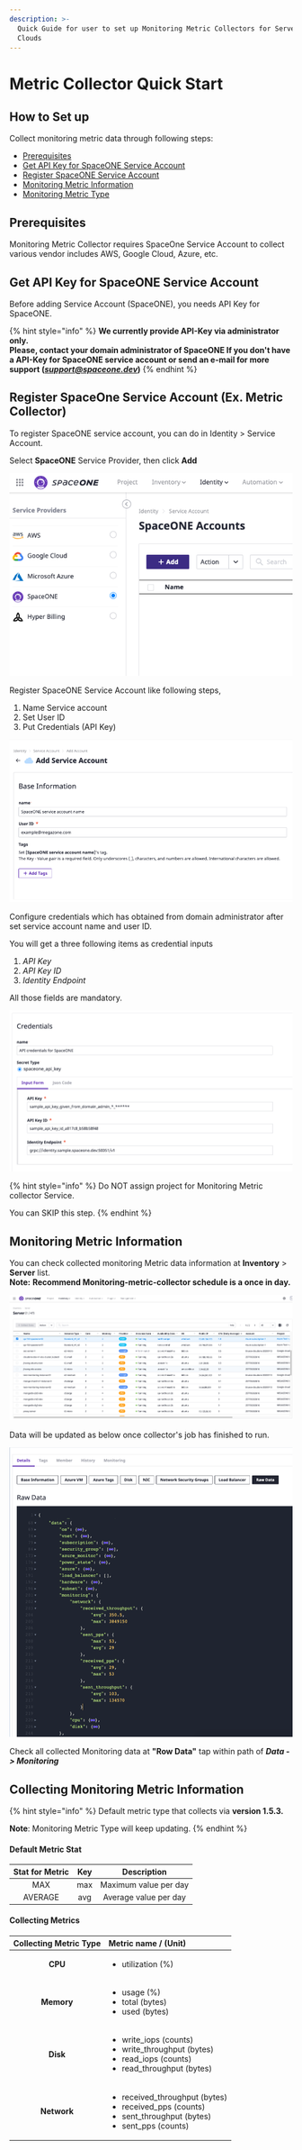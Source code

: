 ```yaml
---
description: >-
  Quick Guide for user to set up Monitoring Metric Collectors for Servers over
  Clouds
---
```


# Metric Collector Quick Start

## How to Set up

Collect monitoring metric data through following steps:

* [Prerequisites](metric-collector-quick-start.md#prerequisites)
* [Get API Key for SpaceONE Service Account](metric-collector-quick-start.md#get-api-key-for-spaceone-service-account)
* [Register SpaceONE Service Account](metric-collector-quick-start.md#register-spaceone-service-account-ex-metric-collector)
* [Monitoring Metric Information](metric-collector-quick-start.md#monitoring-metric-information) 
* [Monitoring Metric Type](metric-collector-quick-start.md#monitoring-metric-type)

## Prerequisites

Monitoring Metric Collector requires SpaceOne Service Account to collect various vendor includes AWS, Google Cloud, Azure, etc. 

## Get API Key for SpaceONE Service Account 

Before adding  Service Account \(SpaceONE\), you needs API Key for SpaceONE. 

{% hint style="info" %}
**We currently provide API-Key via administrator only.   
Please, contact your domain administrator of SpaceONE If you don't have a API-Key for SpaceONE service account or send an e-mail for more support \(**_**support@spaceone.dev**_**\)**
{% endhint %}

## Register SpaceOne Service Account \(Ex. Metric Collector\)

To register SpaceONE service account, you can do in Identity &gt; Service Account.

Select **SpaceONE** Service Provider, then click **Add**  


![SpaceONE service account Screen](../.gitbook/assets/screen-shot-2020-12-30-at-13.16.21.png)

Register SpaceONE Service Account like following steps,

1. Name Service account
2. Set User ID
3. Put Credentials \(API Key\)

![Adding a service account screen](../.gitbook/assets/screen-shot-2020-12-30-at-13.27.39.png)

Configure credentials which has obtained from domain administrator after set service account name and user ID. 

You will get a three following items as credential inputs

1. _API Key_
2. _API Key ID_
3. _Identity Endpoint_

All those fields are mandatory. 

![Register Credentials screen](../.gitbook/assets/image%20%2881%29.png)

{% hint style="info" %}
Do NOT assign project for Monitoring Metric collector Service.

You can SKIP this step.
{% endhint %}

## Monitoring Metric Information

You can check collected monitoring Metric data information at **Inventory** &gt; **Server** list.  
**Note:** **Recommend Monitoring-metric-collector schedule is a once in day.** 

![Inventory Server list summary Screen](../.gitbook/assets/screen-shot-2020-12-30-at-13.53.25.png)

Data will be updated as below once collector's job has finished to run.

![Raw data Tab Screen](../.gitbook/assets/screen-shot-2020-12-30-at-14.41.37.png)

Check all collected Monitoring data at **"Row Data"**  tap within path of  _**Data -&gt; Monitoring**_ 

## Collecting Monitoring Metric Information 

{% hint style="info" %}
Default metric type that collects via **version 1.5.3.**  
  
**Note**: Monitoring Metric Type will keep updating. 
{% endhint %}

#### Default Metric Stat

| Stat for Metric | Key | Description |
| :---: | :---: | :---: |
| MAX | max | Maximum value per day |
| AVERAGE | avg | Average value per day |

#### Collecting Metrics 

<table>
  <thead>
    <tr>
      <th style="text-align:center">Collecting Metric Type</th>
      <th style="text-align:left">Metric name / (Unit)</th>
    </tr>
  </thead>
  <tbody>
    <tr>
      <td style="text-align:center"><b>CPU</b>
      </td>
      <td style="text-align:left">
        <p></p>
        <ul>
          <li>utilization (%)</li>
        </ul>
      </td>
    </tr>
    <tr>
      <td style="text-align:center"><b>Memory</b>
      </td>
      <td style="text-align:left">
        <p></p>
        <ul>
          <li>usage (%)</li>
          <li>total (bytes)</li>
          <li>used (bytes)</li>
        </ul>
      </td>
    </tr>
    <tr>
      <td style="text-align:center"><b>Disk</b>
      </td>
      <td style="text-align:left">
        <p></p>
        <ul>
          <li>write_iops (counts)</li>
          <li>write_throughput (bytes)</li>
          <li>read_iops (counts)</li>
          <li>read_throughput (bytes)</li>
        </ul>
      </td>
    </tr>
    <tr>
      <td style="text-align:center"><b>Network</b>
      </td>
      <td style="text-align:left">
        <p></p>
        <ul>
          <li>received_throughput (bytes)</li>
          <li>received_pps (counts)</li>
          <li>sent_throughput (bytes)</li>
          <li>sent_pps (counts)</li>
        </ul>
      </td>
    </tr>
  </tbody>
</table>

